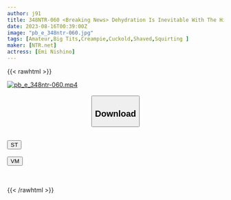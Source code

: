 ```yaml
---
author: j91
title: 348NTR-060 <Breaking News> Dehydration Is Inevitable With The Highest Amount Of NTR’s Super Super Explosion. God Times Of Reading Attention. Found A Couple With A Sexy Girl With A High Degree Of Skin Exposure In Shinjuku, Presumed F Breasts! If You Lure Out A Model As An Excuse, It Will Be Very Interesting! At A Later Date, When I Told Him That It Was An AV, He Showed A Momentary Expression Of Hesitation, But When He Learned That The Salary Was Good, He Decided To Appear Because He Wanted To Contribute To The Promotion. Her Love Is Stronger Than Him Right Now Lol. A Large Amount Of Tide Is Scattered In The City Hotel Embraced By An Actor With A Big Dick. For Such A Bad Girl, I Will Let You Scatter Sperm In My Vagina W (Emi Nishino)
date: 2023-08-16T00:39:00Z
image: "pb_e_348ntr-060.jpg"
tags: [Amateur,Big Tits,Creampie,Cuckold,Shaved,Squirting ]
maker: [NTR.net]
actress: [Emi Nishino]
---
```



{{< rawhtml >}}

<div class="video" data-videoid="7DYMJVYqPjuAgMR">
    <a href="javascript:;">
        <img src="https://my.j91.asia/posts/pb_e_348ntr-060/pb_e_348ntr-060.jpg" width="WIDTH" height="HEIGHT" alt="pb_e_348ntr-060.mp4" loading="lazy">
    </a>
</div>

<script type="text/javascript" src="https://j91.asia/asset/on-demand-st.js"></script>

<br>
  <link rel="stylesheet" href="https://j91.asia/asset/bs5.css">
  
  <center>
  <button class="btn btn-primary" type="button" data-bs-toggle="collapse" data-bs-target=".multi-collapse" aria-expanded="false" aria-controls="multiCollapseExample1 multiCollapseExample2"><h2>Download</h2></button></center>
</p>
<div class="row">
  <div class="col">
    <div class="collapse multi-collapse" id="multiCollapseExample1">
      <div class="card card-body">
	      	      <br>
<div class="buttons">  
<a href="https://streamtape.to/v/7DYMJVYqPjuAgMR"><button class="btn-hover color-3"><i class="fa fa-download"></i> ST</button></a></div>
    </div>
  </div>
</div>
  <div class="col">
    <div class="collapse multi-collapse" id="multiCollapseExample2">
      <div class="card card-body">
	      <br>
<div class="buttons">
    <a href="https://vidmoly.to/h6y59a4djob2.html"><button class="btn-hover color-9"><i class="fa fa-download"></i> VM</button></a></div>
<br><br>
      </div>
    </div>
  </div>
</div>

{{< /rawhtml >}}
